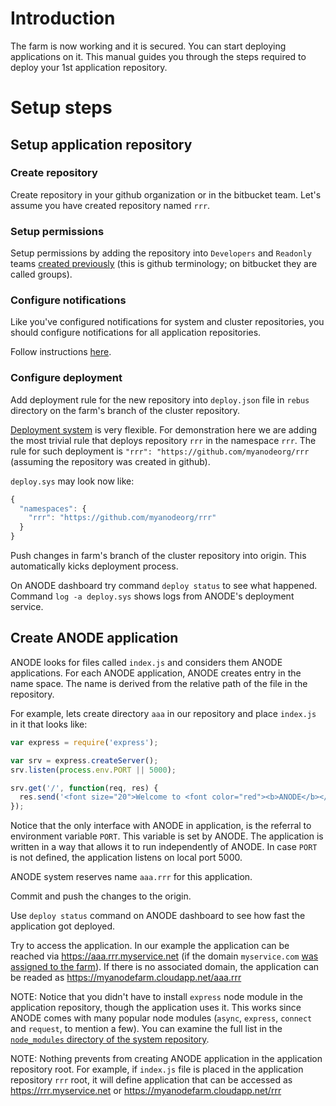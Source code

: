 # Introduction

The farm is now working and it is secured. You can start deploying applications on it. This manual guides you through the steps required to deploy your 1st application repository.

# Setup steps

## Setup application repository

### Create repository

Create repository in your github organization or in the bitbucket team. Let's assume you have created repository named ```rrr```.

### Setup permissions

Setup permissions by adding the repository into ```Developers``` and ```Readonly``` teams [created previously](https://github.com/anodejs/anodejs/blob/master/docs/SIMPLE_SETUP.md#setup-github-organization) (this is github terminology; on bitbucket they are called groups).

### Configure notifications

Like you've configured notifications for system and cluster repositories, you should configure notifications for all application repositories.

Follow instructions [here](https://github.com/anodejs/anodejs/blob/master/docs/SIMPLE_SETUP.md#configure-deployment-notifications).

### Configure deployment

Add deployment rule for the new repository into ```deploy.json``` file in ```rebus``` directory on the farm's branch of the cluster repository.

[Deployment system](https://github.com/anodejs/anodejs/blob/master/docs/REFERENCE.md#deployment) is very flexible. For demonstration here we are adding the most trivial rule that deploys repository ```rrr``` in the namespace ```rrr```. The rule for such deployment is ```"rrr": "https://github.com/myanodeorg/rrr``` (assuming the repository was created in github).

```deploy.sys``` may look now like:

```javascript
{
  "namespaces": {
    "rrr": "https://github.com/myanodeorg/rrr"
  }
}
```

Push changes in farm's branch of the cluster repository into origin. This automatically kicks deployment process.

On ANODE dashboard try command ```deploy status``` to see what happened. Command ```log -a deploy.sys``` shows logs from ANODE's deployment service.

## Create ANODE application

ANODE looks for files called ```index.js``` and considers them ANODE applications. For each ANODE application, ANODE creates entry in the name space. The name is derived from the relative path of the file in the repository.

For example, lets create directory ```aaa``` in our repository and place ```index.js``` in it that looks like:

```javascript
var express = require('express');

var srv = express.createServer();
srv.listen(process.env.PORT || 5000);

srv.get('/', function(req, res) {
  res.send('<font size="20">Welcome to <font color="red"><b>ANODE</b></font> application!</font>', 200);
});
```

Notice that the only interface with ANODE in application, is the referral to environment variable ```PORT```. This variable is set by ANODE. The application is written in a way that allows it to run independently of ANODE. In case ```PORT``` is not defined, the application listens on local port 5000.

ANODE system reserves name ```aaa.rrr``` for this application.

Commit and push the changes to the origin.

Use ```deploy status``` command on ANODE dashboard to see how fast the application got deployed.

Try to access the application. In our example the application can be reached via https://aaa.rrr.myservice.net (if the domain ```myservice.com``` [was assigned to the farm](https://github.com/anodejs/anodejs/blob/master/docs/SECURITY_SETUP.md#configure-domain-resolution)). If there is no associated domain, the application can be readed as https://myanodefarm.cloudapp.net/aaa.rrr

NOTE: Notice that you didn't have to install ```express``` node module in the application repository, though the application uses it. This works since ANODE comes with many popular node modules (```async```, ```express```, ```connect``` and ```request```, to mention a few). You can examine the full list in the [```node_modules``` directory of the system repository](https://github.com/anodejs/system/tree/master/node_modules).

NOTE: Nothing prevents from creating ANODE application in the application repository root. For example, if ```index.js``` file is placed in the application repository ```rrr``` root, it will define application that can be accessed as https://rrr.myservice.net or https://myanodefarm.cloudapp.net/rrr